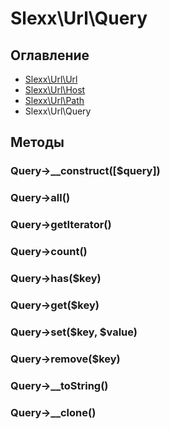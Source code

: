 Slexx\Url\Query
============================================

Оглавление
--------------------------------------------

* [Slexx\Url\Url]()
* [Slexx\Url\Host]()
* [Slexx\Url\Path]()
* Slexx\Url\Query

Методы
--------------------------------------------

### Query->__construct([$query])
### Query->all()
### Query->getIterator()
### Query->count()
### Query->has($key)
### Query->get($key)
### Query->set($key, $value)
### Query->remove($key)
### Query->__toString()
### Query->__clone()
